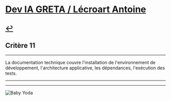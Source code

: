 
# [Dev IA GRETA / Lécroart Antoine](https://github.com/Dev-IA-2024/antoine.lecroart)

[↩️](..)
---

## Critère 11

---

La documentation technique couvre l'installation de l'environnement de développement, l'architecture applicative, les dépendances, l'exécution des tests.

---
---
![Baby Yoda](https://images3.alphacoders.com/110/1108129.jpg)
